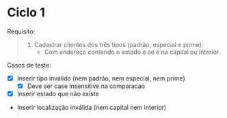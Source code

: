# Ciclo 1 

Requisito: 

> 1. Cadastrar clientes dos três tipos (padrão, especial e prime):
>    - Com endereço contendo o estado e se é na capital ou interior. 

Casos de teste: 
- [x] Inserir tipo inválido (nem padrão, nem especial, nem prime)
    - [x] Deve ser case insensitive na comparacao
- [x] Inserir estado que não existe
- Inserir localização inválida (nem capital nem interior)


